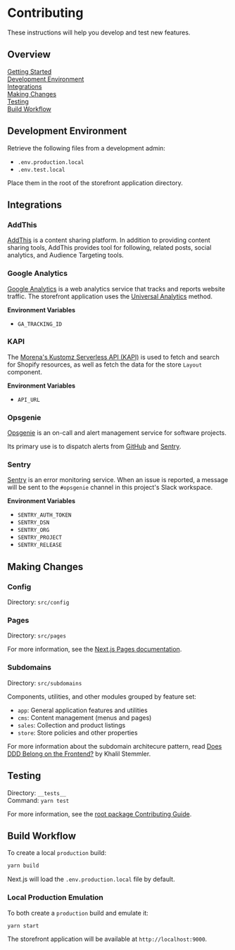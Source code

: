 # Contributing

These instructions will help you develop and test new features.

## Overview

[Getting Started](../../../docs/CONTRIBUTING.md)  
[Development Environment](#developent-environment)  
[Integrations](#integrations)  
[Making Changes](#making-changes)  
[Testing](#testing)  
[Build Workflow](#build-workflow)

## Development Environment

Retrieve the following files from a development admin:

- `.env.production.local`
- `.env.test.local`

Place them in the root of the storefront application directory.

## Integrations

### AddThis

[AddThis][1] is a content sharing platform. In addition to providing content
sharing tools, AddThis provides tool for following, related posts, social
analytics, and Audience Targeting tools.

### Google Analytics

[Google Analytics][2] is a web analytics service that tracks and reports website
traffic. The storefront application uses the [Universal Analytics][3] method.

**Environment Variables**

- `GA_TRACKING_ID`

### KAPI

The [Morena's Kustomz Serverless API (KAPI)][4] is used to fetch and search for
Shopify resources, as well as fetch the data for the store `Layout` component.

**Environment Variables**

- `API_URL`

### Opsgenie

[Opsgenie][5] is an on-call and alert management service for software projects.

Its primary use is to dispatch alerts from [GitHub][6] and [Sentry][7].

### Sentry

[Sentry][8] is an error monitoring service. When an issue is reported, a message
will be sent to the `#opsgenie` channel in this project's Slack workspace.

**Environment Variables**

- `SENTRY_AUTH_TOKEN`
- `SENTRY_DSN`
- `SENTRY_ORG`
- `SENTRY_PROJECT`
- `SENTRY_RELEASE`

## Making Changes

### Config

Directory: `src/config`

### Pages

Directory: `src/pages`

For more information, see the [Next.js Pages documentation][9].

### Subdomains

Directory: `src/subdomains`

Components, utilities, and other modules grouped by feature set:

- `app`: General application features and utilities
- `cms`: Content management (menus and pages)
- `sales`: Collection and product listings
- `store`: Store policies and other properties

For more information about the subdomain architecure pattern, read [Does DDD
Belong on the Frontend?][10] by Khalil Stemmler.

## Testing

Directory: `__tests__`  
Command: `yarn test`

For more information, see the [root package Contributing Guide][11].

## Build Workflow

To create a local `production` build:

```zsh
yarn build
```

Next.js will load the `.env.production.local` file by default.

### Local Production Emulation

To both create a `production` build and emulate it:

```zsh
yarn start
```

The storefront application will be available at `http://localhost:9000`.

[1]: https://www.addthis.com/
[2]: https://analytics.google.com/analytics/web/
[3]: https://support.google.com/analytics/answer/10220206
[4]: ../../api/README.md
[5]: https://www.atlassian.com/software/opsgenie
[6]: https://docs.opsgenie.com/docs/github-integration
[7]: https://docs.opsgenie.com/docs/sentry-integration
[8]: https://sentry.io
[9]: https://nextjs.org/docs/basic-features/pages
[10]:
  https://khalilstemmler.com/articles/typescript-domain-driven-design/ddd-frontend/
[11]: ../../../docs/CONTRIBUTING.md#testing
